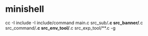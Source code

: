 # minishell
cc -I include -I include/command  main.c src_sub/**.c src_banner/**.c src_command/**.c src_env_tool/**.c src_exp_tool/**.c -g
